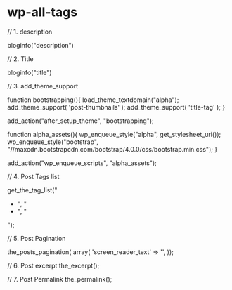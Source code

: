 # wp-all-tags

// 1. description

bloginfo("description")


// 2. Title 

bloginfo("title")



// 3. add_theme_support

function bootstrapping(){
    load_theme_textdomain("alpha");
    add_theme_support( 'post-thumbnails' );
    add_theme_support( 'title-tag' );
}

add_action("after_setup_theme", "bootstrapping");

function alpha_assets(){
    wp_enqueue_style("alpha", get_stylesheet_uri());
    wp_enqueue_style("bootstrap", "//maxcdn.bootstrapcdn.com/bootstrap/4.0.0/css/bootstrap.min.css");
}

add_action("wp_enqueue_scripts", "alpha_assets");


// 4. Post Tags list

get_the_tag_list("<ul class='list-unstyled'><li>", "</li><li>", "</li></ul>");


// 5. Post Pagination

the_posts_pagination( array( 'screen_reader_text' => '', ));

// 6. Post excerpt
the_excerpt();

// 7. Post Permalink
the_permalink();

